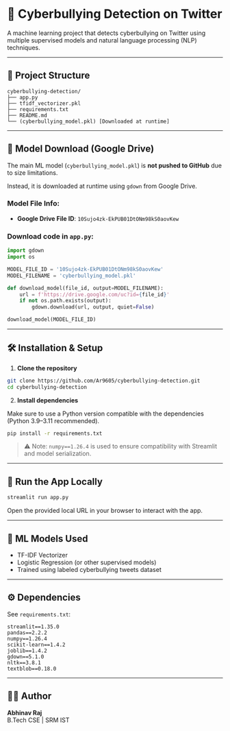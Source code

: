 # 🚨 Cyberbullying Detection on Twitter

A machine learning project that detects cyberbullying on Twitter using multiple supervised models and natural language processing (NLP) techniques.

---

## 📂 Project Structure

```
cyberbullying-detection/
├── app.py
├── tfidf_vectorizer.pkl
├── requirements.txt
├── README.md
└── (cyberbullying_model.pkl) [Downloaded at runtime]
```

---

## 💾 Model Download (Google Drive)

The main ML model (`cyberbullying_model.pkl`) is **not pushed to GitHub** due to size limitations.

Instead, it is downloaded at runtime using `gdown` from Google Drive.

### Model File Info:
- **Google Drive File ID**: `10Sujo4zk-EkPUB01DtONm98kS0aovKew`

### Download code in `app.py`:

```python
import gdown
import os

MODEL_FILE_ID = '10Sujo4zk-EkPUB01DtONm98kS0aovKew'
MODEL_FILENAME = 'cyberbullying_model.pkl'

def download_model(file_id, output=MODEL_FILENAME):
    url = f'https://drive.google.com/uc?id={file_id}'
    if not os.path.exists(output):
        gdown.download(url, output, quiet=False)

download_model(MODEL_FILE_ID)
```

---

## 🛠 Installation & Setup

1. **Clone the repository**

```bash
git clone https://github.com/Ar9605/cyberbullying-detection.git
cd cyberbullying-detection
```

2. **Install dependencies**

Make sure to use a Python version compatible with the dependencies (Python 3.9–3.11 recommended).

```bash
pip install -r requirements.txt
```

> ⚠️ Note: `numpy==1.26.4` is used to ensure compatibility with Streamlit and model serialization.

---

## 🚀 Run the App Locally

```bash
streamlit run app.py
```

Open the provided local URL in your browser to interact with the app.

---

## 🧠 ML Models Used

- TF-IDF Vectorizer
- Logistic Regression (or other supervised models)
- Trained using labeled cyberbullying tweets dataset

---

## ⚙️ Dependencies

See `requirements.txt`:

```
streamlit==1.35.0
pandas==2.2.2
numpy==1.26.4
scikit-learn==1.4.2
joblib==1.4.2
gdown==5.1.0
nltk==3.8.1
textblob==0.18.0
```

---

## 👨‍💻 Author

**Abhinav Raj**  
B.Tech CSE | SRM IST  